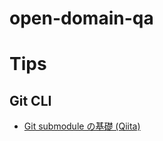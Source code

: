 # open-domain-qa


# Tips

## Git CLI
- [Git submodule の基礎 (Qiita)](https://qiita.com/sotarok/items/0d525e568a6088f6f6bb)
